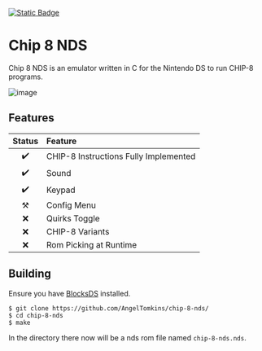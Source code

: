 [![Static Badge](https://img.shields.io/badge/angeltomkins%2Fchip--8--nds-red?logo=Github&label=github.com%2F&link=https%3A%2F%2Fgithub.com%2FAngelTomkins%2Fchip-8-nds)](https://github.com/AngelTomkins/chip-8-nds)
# Chip 8 NDS
Chip 8 NDS is an emulator written in C for the Nintendo DS to run CHIP-8 programs.

![image](https://github.com/AngelTomkins/chip-8-nds/assets/67720650/77d424fe-cbbe-4cad-aa4b-8512beb799ad)

## Features

| Status | Feature |
| :-----: | :------ |
| ✔️ | CHIP-8 Instructions Fully Implemented |
| ✔️ | Sound |
| ✔️ | Keypad |
| ⚒️ | Config Menu |
| ❌ | Quirks Toggle |
| ❌ | CHIP-8 Variants |
| ❌ | Rom Picking at Runtime |

## Building
Ensure you have [BlocksDS](https://blocksds.github.io/docs/) installed.
```
$ git clone https://github.com/AngelTomkins/chip-8-nds/
$ cd chip-8-nds
$ make
```
In the directory there now will be a nds rom file named `chip-8-nds.nds`.

